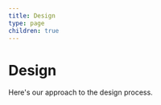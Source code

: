 ```yaml
---
title: Design
type: page
children: true
---
```


# Design

Here's our approach to the design process.

